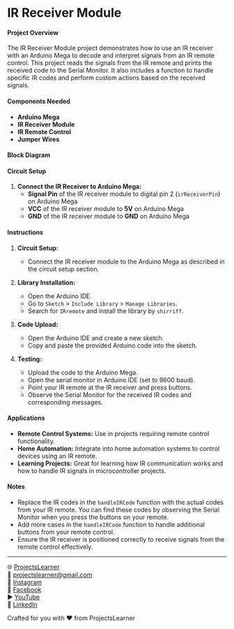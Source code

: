 # IR Receiver Module

#### Project Overview

The IR Receiver Module project demonstrates how to use an IR receiver with an Arduino Mega to decode and interpret signals from an IR remote control. This project reads the signals from the IR remote and prints the received code to the Serial Monitor. It also includes a function to handle specific IR codes and perform custom actions based on the received signals.

#### Components Needed

- **Arduino Mega**
- **IR Receiver Module**
- **IR Remote Control**
- **Jumper Wires**

#### Block Diagram


#### Circuit Setup

1. **Connect the IR Receiver to Arduino Mega:**
   - **Signal Pin** of the IR receiver module to digital pin 2 (`irReceiverPin`) on Arduino Mega
   - **VCC** of the IR receiver module to **5V** on Arduino Mega
   - **GND** of the IR receiver module to **GND** on Arduino Mega

#### Instructions

1. **Circuit Setup:**
   - Connect the IR receiver module to the Arduino Mega as described in the circuit setup section.

2. **Library Installation:**
   - Open the Arduino IDE.
   - Go to `Sketch` > `Include Library` > `Manage Libraries`.
   - Search for `IRremote` and install the library by `shirriff`.

3. **Code Upload:**
   - Open the Arduino IDE and create a new sketch.
   - Copy and paste the provided Arduino code into the sketch.

4. **Testing:**
   - Upload the code to the Arduino Mega.
   - Open the serial monitor in Arduino IDE (set to 9600 baud).
   - Point your IR remote at the IR receiver and press buttons.
   - Observe the Serial Monitor for the received IR codes and corresponding messages.

#### Applications

- **Remote Control Systems:** Use in projects requiring remote control functionality.
- **Home Automation:** Integrate into home automation systems to control devices using an IR remote.
- **Learning Projects:** Great for learning how IR communication works and how to handle IR signals in microcontroller projects.

#### Notes

- Replace the IR codes in the `handleIRCode` function with the actual codes from your IR remote. You can find these codes by observing the Serial Monitor when you press the buttons on your remote.
- Add more cases in the `handleIRCode` function to handle additional buttons from your remote control.
- Ensure the IR receiver is positioned correctly to receive signals from the remote control effectively.

---

🌐 [ProjectsLearner](https://projectslearner.com/learn/arduino-mega-ir-receiver-module)  
📧 [projectslearner@gmail.com](mailto:projectslearner@gmail.com)  
📸 [Instagram](https://www.instagram.com/projectslearner/)  
📘 [Facebook](https://www.facebook.com/projectslearner)  
▶️ [YouTube](https://www.youtube.com/@ProjectsLearner)  
📘 [LinkedIn](https://www.linkedin.com/in/projectslearner)  

Crafted for you with ❤️ from ProjectsLearner